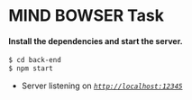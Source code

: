 # MIND BOWSER Task


#### Install the dependencies and start the server.
```sh
$ cd back-end
$ npm start
````
- Server listening on *[`http://localhost:12345`](http://localhost:12345)*

